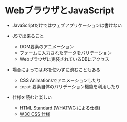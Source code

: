 WebブラウザとJavaScript
================================================================

* JavaScriptだけではウェブアプリケーションは書けない
* JSで出来ること
  * DOM要素のアニメーション
  * フォームに入力されたデータをバリデーション
  * Webブラウザに実装されているDBにアクセス
* 場合によってはJSを使わずに済むこともある
  * CSS Animationsでアニメーションしたり
  * `input` 要素自体のバリデーション機能を利用したり

* 仕様を読むと楽しい
  * [HTML Standard (WHATWG による仕様)](http://www.whatwg.org/specs/web-apps/current-work/multipage/)
  * [W3C CSS 仕様](http://www.w3.org/Style/CSS/)
